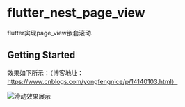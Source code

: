 # flutter_nest_page_view

flutter实现page_view嵌套滚动.

## Getting Started



效果如下所示：（博客地址：https://www.cnblogs.com/yongfengnice/p/14140103.html）

![滑动效果展示](https://img2020.cnblogs.com/blog/1020339/202012/1020339-20201217091002691-859153011.gif)
